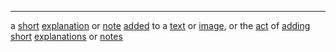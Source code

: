 ****

a [short](https://dictionary.cambridge.org/dictionary/english/short "short") [explanation](https://dictionary.cambridge.org/dictionary/english/explanation "explanation") or [note](https://dictionary.cambridge.org/dictionary/english/note "note") [added](https://dictionary.cambridge.org/dictionary/english/add "added") to a [text](https://dictionary.cambridge.org/dictionary/english/text "text") or [image](https://dictionary.cambridge.org/dictionary/english/image "image"), or the [act](https://dictionary.cambridge.org/dictionary/english/act "act") of [adding](https://dictionary.cambridge.org/dictionary/english/add "adding") [short](https://dictionary.cambridge.org/dictionary/english/short "short") [explanations](https://dictionary.cambridge.org/dictionary/english/explanation "explanations") or [notes](https://dictionary.cambridge.org/dictionary/english/note "notes")

